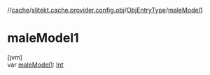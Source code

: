 //[cache](../../../index.md)/[xlitekt.cache.provider.config.obj](../index.md)/[ObjEntryType](index.md)/[maleModel1](male-model1.md)

# maleModel1

[jvm]\
var [maleModel1](male-model1.md): [Int](https://kotlinlang.org/api/latest/jvm/stdlib/kotlin/-int/index.html)

